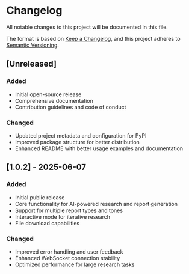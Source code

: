# Changelog

All notable changes to this project will be documented in this file.

The format is based on [Keep a Changelog](https://keepachangelog.com/en/1.0.0/),
and this project adheres to [Semantic Versioning](https://semver.org/spec/v2.0.0.html).

## [Unreleased]

### Added
- Initial open-source release
- Comprehensive documentation
- Contribution guidelines and code of conduct

### Changed
- Updated project metadata and configuration for PyPI
- Improved package structure for better distribution
- Enhanced README with better usage examples and documentation

## [1.0.2] - 2025-06-07

### Added
- Initial public release
- Core functionality for AI-powered research and report generation
- Support for multiple report types and tones
- Interactive mode for iterative research
- File download capabilities

### Changed
- Improved error handling and user feedback
- Enhanced WebSocket connection stability
- Optimized performance for large research tasks
